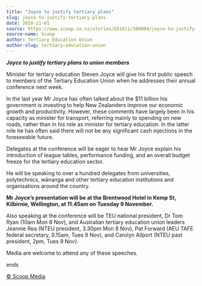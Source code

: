 ```yaml
---
title: "Joyce to justify tertiary plans"
slug: joyce-to-justify-tertiary-plans
date: 2010-11-01
source: https://www.scoop.co.nz/stories/ED1011/S00004/joyce-to-justify-tertiary-plans.htm
source-name: Scoop
author: Tertiary Education Union
author-slug: tertiary-education-union
---
```


<p><i><b>Joyce to justify tertiary plans to union
members</b></i></p>

<p>Minister for tertiary education Steven
Joyce will give his first public speech to members of the
Tertiary Education Union when he addresses their annual
conference next week.</p>

<p>In the last year Mr Joyce has often
talked about the $11 billion his government is investing to
help New Zealanders improve our economic growth and
productivity. However, these comments have largely been in
his capacity as minister for transport, referring mainly to
spending on new roads, rather than in his role as minister
for tertiary education. In the latter role he has often said
there will not be any significant cash injections in the
foreseeable future.</p>

<p>Delegates at the conference will be
eager to hear Mr Joyce explain his introduction of league
tables, performance funding, and an overall budget freeze
for the tertiary education sector.</p>

<p>He will be speaking to
over a hundred delegates from universities, polytechnics,
wānanga and other tertiary education institutions and
organisations around the country.</p>

<p><b>Mr Joyce’s
presentation will be at the Brentwood Hotel in Kemp St,
Kilbirnie, Wellington, at 11.45am on Tuesday 9
November.</b><b></b></p>

<p>Also speaking at the conference will
be TEU national president, Dr Tom Ryan (10am Mon 8 Nov), and
Australian tertiary education union leaders Jeannie Rea
(NTEU president, 3.30pm Mon 8 Nov), Pat Forward (AEU TAFE
federal secretary, 9.15am, Tues 9 Nov), and Carolyn Allport
(NTEU past president, 2pm, Tues 9 Nov).</p>

<p>Media are welcome
to attend any of these
speeches.</p>

<p>ends<br>
</p>

<p>
<a href="http://www.scoop.co.nz/about/terms.html" target="_blank"><span>© Scoop Media</span></a>
         </p>